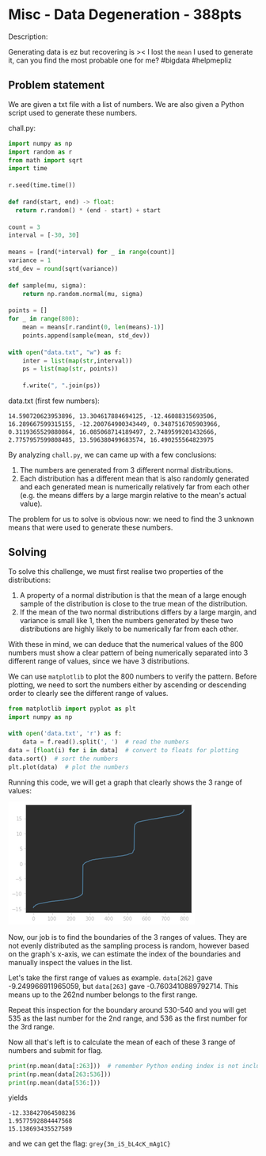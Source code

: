 # Misc - Data Degeneration - 388pts

Description:

Generating data is ez but recovering is >< I lost the `mean` I used to generate it, can you find the most probable one for me? #bigdata #helpmepliz

## Problem statement
We are given a txt file with a list of numbers. We are also given a Python script used to generate these numbers.

chall.py:
```python
import numpy as np
import random as r
from math import sqrt
import time

r.seed(time.time())

def rand(start, end) -> float:
  return r.random() * (end - start) + start

count = 3
interval = [-30, 30]

means = [rand(*interval) for _ in range(count)]
variance = 1
std_dev = round(sqrt(variance))

def sample(mu, sigma):
    return np.random.normal(mu, sigma)

points = []
for _ in range(800):
    mean = means[r.randint(0, len(means)-1)]
    points.append(sample(mean, std_dev))

with open("data.txt", "w") as f:
    inter = list(map(str,interval))
    ps = list(map(str, points))

    f.write(", ".join(ps))
```

data.txt (first few numbers):
```
14.590720623953896, 13.304617884694125, -12.46088315693506, 16.289667599315155, -12.200764900343449, 0.3487516705903966, 0.3119365529880864, 16.085068714189497, 2.7489599201432666, 2.7757957599808485, 13.596380499683574, 16.490255564823975
```

By analyzing `chall.py`, we can came up with a few conclusions:
1. The numbers are generated from 3 different normal distributions.
2. Each distribution has a different mean that is also randomly generated and each generated mean is numerically relatively far from each other (e.g. the means differs by a large margin relative to the mean's actual value).

The problem for us to solve is obvious now: we need to find the 3 unknown means that were used to generate these numbers.

## Solving
To solve this challenge, we must first realise two properties of the distributions:

1. A property of a normal distribution is that the mean of a large enough sample of the distribution is close to the true mean of the distribution.
2. If the mean of the two normal distributions differs by a large margin, and variance is small like 1, then the numbers generated by these two distributions are highly likely to be numerically far from each other.

With these in mind, we can deduce that the numerical values of the 800 numbers must show a clear pattern of being numerically separated into 3 different range of values, since we have 3 distributions.

We can use `matplotlib` to plot the 800 numbers to verify the pattern. Before plotting, we need to sort the numbers either by ascending or descending order to clearly see the different range of values.

```python
from matplotlib import pyplot as plt
import numpy as np

with open('data.txt', 'r') as f:
    data = f.read().split(', ')  # read the numbers
data = [float(i) for i in data]  # convert to floats for plotting
data.sort()  # sort the numbers
plt.plot(data)  # plot the numbers
```
Running this code, we will get a graph that clearly shows the 3 range of values:

![plot.png](plot.png)

Now, our job is to find the boundaries of the 3 ranges of values. They are not evenly distributed as the sampling process is random, however based on the graph's x-axis, we can estimate the index of the boundaries and manually inspect the values in the list.

Let's take the first range of values as example. `data[262]` gave -9.249966911965059, but `data[263]` gave -0.7603410889792714. This means up to the 262nd number belongs to the first range.

Repeat this inspection for the boundary around 530-540 and you will get 535 as the last number for the 2nd range, and 536 as the first number for the 3rd range.

Now all that's left is to calculate the mean of each of these 3 range of numbers and submit for flag.

```python
print(np.mean(data[:263]))  # remember Python ending index is not inclusive, but starting index is.
print(np.mean(data[263:536]))
print(np.mean(data[536:]))
```
yields
```
-12.338427064508236
1.9577592884447568
15.138693435527589
```
and we can get the flag: `grey{3m_iS_bL4cK_mAg1C}`